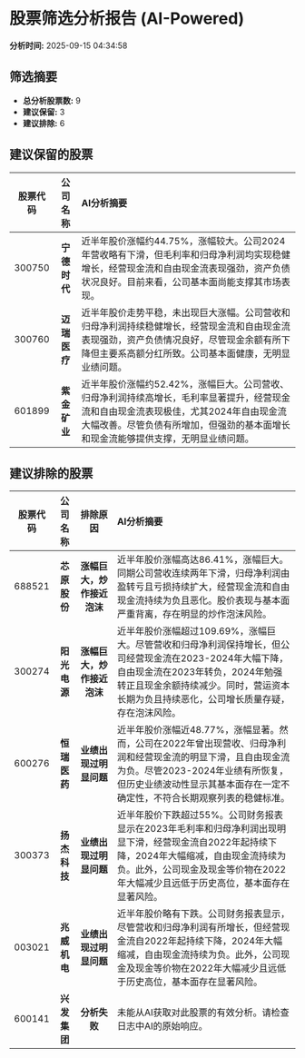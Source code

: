 # 股票筛选分析报告 (AI-Powered)

**分析时间:** 2025-09-15 04:34:58

## 筛选摘要

- **总分析股票数:** 9
- **建议保留:** 3
- **建议排除:** 6

## 建议保留的股票

| 股票代码 | 公司名称 | AI分析摘要 |
|:---:|:---:|:---|
| 300750 | **宁德时代** | 近半年股价涨幅约44.75%，涨幅较大。公司2024年营收略有下滑，但毛利率和归母净利润均实现稳健增长，经营现金流和自由现金流表现强劲，资产负债状况良好。目前来看，公司基本面尚能支撑其市场表现。 |
| 300760 | **迈瑞医疗** | 近半年股价走势平稳，未出现巨大涨幅。公司营收和归母净利润持续稳健增长，经营现金流和自由现金流表现强劲，资产负债情况良好，尽管现金余额有所下降但主要系高额分红所致。公司基本面健康，无明显业绩问题。 |
| 601899 | **紫金矿业** | 近半年股价涨幅约52.42%，涨幅巨大。公司营收、归母净利润持续高增长，毛利率显著提升，经营现金流和自由现金流表现极佳，尤其2024年自由现金流大幅改善。尽管负债有所增加，但强劲的基本面增长和现金流能够提供支撑，无明显业绩问题。 |

## 建议排除的股票

| 股票代码 | 公司名称 | 排除原因 | AI分析摘要 |
|:---:|:---:|:---:|:---|
| 688521 | **芯原股份** | **涨幅巨大，炒作接近泡沫** | 近半年股价涨幅高达86.41%，涨幅巨大。同期公司营收连续两年下滑，归母净利润由盈转亏且亏损持续扩大，经营现金流和自由现金流持续为负且恶化。股价表现与基本面严重背离，存在明显的炒作泡沫风险。 |
| 300274 | **阳光电源** | **涨幅巨大，炒作接近泡沫** | 近半年股价涨幅超过109.69%，涨幅巨大。尽管营收和归母净利润保持增长，但公司经营现金流在2023-2024年大幅下降，自由现金流在2023年转负，2024年勉强转正且现金余额持续减少。同时，营运资本长期为负且持续恶化，公司增长质量存疑，存在泡沫风险。 |
| 600276 | **恒瑞医药** | **业绩出现过明显问题** | 近半年股价涨幅近48.77%，涨幅显著。然而，公司在2022年曾出现营收、归母净利润和经营现金流的明显下滑，且自由现金流为负。尽管2023-2024年业绩有所恢复，但历史业绩波动性显示其基本面存在一定不确定性，不符合长期观察列表的稳健标准。 |
| 300373 | **扬杰科技** | **业绩出现过明显问题** | 近半年股价下跌超过55%。公司财务报表显示在2023年毛利率和归母净利润出现明显下滑，经营现金流自2022年起持续下降，2024年大幅缩减，自由现金流持续为负。此外，公司现金及现金等价物在2022年大幅减少且远低于历史高位，基本面存在显著风险。 |
| 003021 | **兆威机电** | **业绩出现过明显问题** | 近半年股价略有下跌。公司财务报表显示，尽管营收和归母净利润有所增长，但经营现金流自2022年起持续下降，2024年大幅缩减，自由现金流持续为负。此外，公司现金及现金等价物在2022年大幅减少且远低于历史高位，基本面存在显著风险。 |
| 600141 | **兴发集团** | **分析失败** | 未能从AI获取对此股票的有效分析。请检查日志中AI的原始响应。 |

